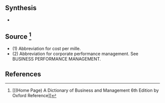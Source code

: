 ## Synthesis
- 
## Source [^1]
- (1) Abbreviation for cost per mille. 
- (2) Abbreviation for corporate performance management. See BUSINESS PERFORMANCE MANAGEMENT.
## References

[^1]: [[(Home Page) A Dictionary of Business and Management 6th Edition by Oxford Reference]]